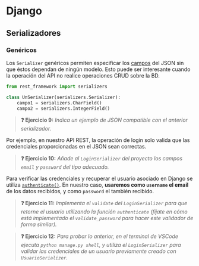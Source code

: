 # Django
## Serializadores
### Genéricos

Los `Serializer` genéricos permiten especificar los [campos](https://www.django-rest-framework.org/api-guide/fields/) del JSON sin que éstos dependan de ningún modelo. Esto puede ser interesante cuando la operación del API no realice operaciones CRUD sobre la BD.

```python
from rest_framework import serializers

class UnSerializer(serializers.Serializer):
    campo1 = serializers.CharField()
    campo2 = serializers.IntegerField()
```

> **❓ Ejercicio 9:** _Indica un ejemplo de JSON compatible con el anterior serializador._

Por ejemplo, en nuestro API REST, la operación de login solo valida que las credenciales proporcionadas en el JSON sean correctas.

> **❓ Ejercicio 10:** _Añade al `LoginSerializer` del proyecto los campos `email` y `password` del tipo adecuado._

Para verificar las credenciales y recuperar el usuario asociado en Django se utiliza [`authenticate()`](https://docs.djangoproject.com/en/5.0/topics/auth/default/#django.contrib.auth.authenticate). En nuestro caso, **usaremos como `username` el email** de los datos recibidos, y como `password` el también recibido.

> **❓ Ejercicio 11:** _Implementa el `validate` del `LoginSerializer` para que retorne el usuario utilizando la función `authenticate` (fíjate en cómo está implementado el `validate_password` para hacer este validador de forma similar)._

> **❓ Ejercicio 12:** _Para probar lo anterior, en el terminal de VSCode ejecuta `python manage.py shell`, y utiliza el `LoginSerializer` para validar las credenciales de un usuario previamente creado con `UsuarioSerializer`._